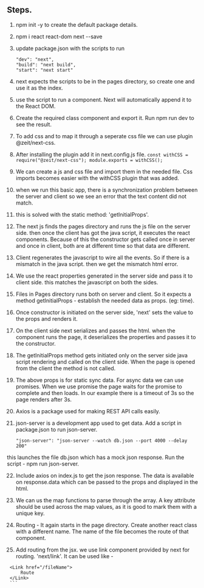 ## Steps.

1. npm init -y 
to create the default package details.

2. npm i react react-dom next --save

3. update package.json with the scripts to run

    ```
    "dev": "next",
    "build": "next build",
    "start": "next start"
    ```

4. next expects the scripts to be in the pages directory, so create one and use it as the index.

5. use the script to run a component. Next will automatically append it to the React DOM.

6. Create the required class component and export it. Run npm run dev to see the result.

7. To add css and to map it through a seperate css file we can use plugin @zeit/next-css.

8. After installing the plugin add it in next.config.js file.
       ```
        const withCSS = require("@zeit/next-css");
        module.exports = withCSS();
        ```

9. We can create a js and css file and import them in the needed file. Css imports becomes easier with the withCSS plugin that was added.

10. when we run this basic app, there is a synchronization problem between the server and client so we see an error that the text content did not match.

11. this is solved with the static method: 'getInitialProps'.

12. The next js finds the pages directory and runs the js file on the server side. then once the client has got the java script, it executes the react components. Because of this the constructor gets called once in server and once in client, both are at different time so that data are different.

13. Client regenerates the javascript to wire all the events. So if there is a mismatch in the java script. then we get the mismatch html error.

14. We use the react properties generated in the server side and pass it to client side. this matches the javascript on both the sides.

15. Files in Pages directory runs both on server and client. So it expects a method getInitialProps - establish the needed data as props. (eg: time).

16. Once constructor is initiated on the server side, 'next' sets the value to the props and renders it.

17. On the client side next serializes and passes the html.
when the component runs the page, it deserializes the properties and passes it to the constructor.

18. The getInitialProps method gets initiated only on the server side java script rendering and called on the client side. When the page is opened from the client the method is not called.

19. The above props is for static sync data. For async data we can use promises. When we use promise the page waits for the promise to complete and then loads.
In our example there is a timeout of 3s so the page renders after 3s.

20. Axios is a package used for making REST API calls easily.

21. json-server is a development app used to get data.
Add a script in package.json to run json-server.
    ```
    "json-server": "json-server --watch db.json --port 4000 --delay 200"
    ```
this launches the file db.json which has a mock json response.
Run the script - npm run json-server.

22. Include axios on index.js to get the json response. The data is available on response.data which can be passed to the props and displayed in the html.

23. We can us the map functions to parse through the array. A key attribute should be used across the map values, as it is good to mark them with a unique key.

24. Routing - It again starts in the page directory. Create another react class with a different name. The name of the file becomes the route of that component.

25. Add routing from the jsx. we use link component provided by next for routing. 'next/link'.
It can be used like - 
   ```
    <Link href="/fileName">
        Route
    </Link>
    ```
